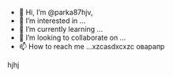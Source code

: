 - 👋 Hi, I’m @parka87hjv,
- 👀 I’m interested in ...
- 🌱 I’m currently learning ...
- 💞️ I’m looking to collaborate on ...
- 📫 How to reach me ...xzcasdxcxzc
оварапр
<!---asd
parka87/parka87 is a ✨ speciasal ✨ repository because n,mits `README.md` (this file) appears on your GitHub profile.
You can click thedas Preview link to take a look at your changes.
--->
hjhj
